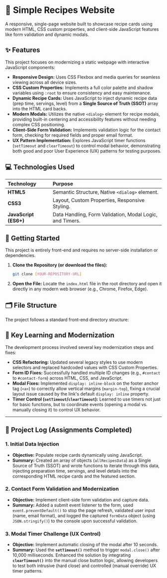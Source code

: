 # 🍜 Simple Recipes Website

A responsive, single-page website built to showcase recipe cards using modern HTML, CSS custom properties, and client-side JavaScript features like form validation and dynamic modals.

## ✨ Features

This project focuses on modernizing a static webpage with interactive JavaScript components:

- **Responsive Design:** Uses CSS Flexbox and media queries for seamless viewing across all device sizes.
- **CSS Custom Properties:** Implements a full color palette and shadow variables using `:root` to ensure consistency and easy maintenance.
- **Dynamic Recipe Cards:** Uses JavaScript to inject dynamic recipe data (prep time, servings, level) from a **Single Source of Truth (SSOT)** array into the HTML card backs.
- **Modern Modals:** Utilizes the native `<dialog>` element for recipe modals, providing built-in centering and accessibility features without needing complex CSS positioning.
- **Client-Side Form Validation:** Implements validation logic for the contact form, checking for required fields and proper email format.
- **UX Pattern Implementation:** Explores JavaScript timer functions (`setTimeout` and `clearTimeout`) to control modal behavior, demonstrating both good and poor User Experience (UX) patterns for testing purposes.

## 💻 Technologies Used

| Technology            | Purpose                                                  |
| :-------------------- | :------------------------------------------------------- |
| **HTML5**             | Semantic Structure, Native `<dialog>` element.           |
| **CSS3**              | Layout, Custom Properties, Responsive Styling.           |
| **JavaScript (ES6+)** | Data Handling, Form Validation, Modal Logic, and Timers. |

## 🚀 Getting Started

This project is entirely front-end and requires no server-side installation or dependencies.

1.  **Clone the Repository (or download the files):**
    ```bash
    git clone [YOUR-REPOSITORY-URL]
    ```
2.  **Open the File:**
    Locate the `index.html` file in the root directory and open it directly in any modern web browser (e.g., Chrome, Firefox, Edge).

## 🗂️ File Structure

The project follows a standard front-end directory structure:

## 🧠 Key Learning and Modernization

The development process involved several key modernization steps and fixes:

- **CSS Refactoring:** Updated several legacy styles to use modern selectors and replaced hardcoded values with CSS Custom Properties.
- **Form ID Fixes:** Successfully handled multiple ID changes (e.g., `#contact` to `#contact-form`) across HTML, CSS, and JavaScript.
- **Modal Fixes:** Implemented `display: inline-block` on the footer anchor tag (`<a>`) to correctly allow vertical margins (`margin-top`), fixing a crucial layout issue caused by the link's default `display: inline` property.
- **Timer Control (`setTimeout`/`clearTimeout`):** Learned to use timers not just for basic functions, but to coordinate events (opening a modal vs. manually closing it) to control UX behavior.

---

## 📝 Project Log (Assignments Completed)

### 1. Initial Data Injection

- **Objective:** Populate recipe cards dynamically using JavaScript.
- **Summary:** Created an array of objects (`allRecipesData`) as a Single Source of Truth (SSOT) and wrote functions to iterate through this data, injecting preparation time, servings, and level details into the corresponding HTML recipe cards and the featured section.

### 2. Contact Form Validation and Modernization

- **Objective:** Implement client-side form validation and capture data.
- **Summary:** Added a submit event listener to the form, used `event.preventDefault()` to stop the page refresh, validated user input (name, email format), and logged the captured `formData` object (using `JSON.stringify()`) to the console upon successful validation.

### 3. Modal Timer Challenge (UX Control)

- **Objective:** Implement automatic closing of the modal after 10 seconds.
- **Summary:** Used the **`setTimeout()`** method to trigger `modal.close()` after 10,000 milliseconds. Enhanced the solution by integrating **`clearTimeout()`** into the manual close button logic, allowing developers to test both intrusive (hard close) and controlled (manual override) UX timer patterns.
